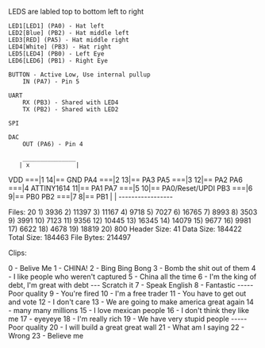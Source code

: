 LEDS are labled top to bottom left to right

    LED1[LED1] (PA0) - Hat left
    LED2[Blue] (PB2) - Hat middle left
    LED3[RED] (PA5) - Hat middle right
    LED4[White] (PB3) - Hat right
    LED5[LED4] (PB0) - Left Eye
    LED6[LED6] (PB1) - Right Eye

	BUTTON - Active Low, Use internal pullup
		IN (PA7) - Pin 5

	UART
		RX (PB3) - Shared with LED4
		TX (PB2) - Shared with LED2

	SPI
	
	DAC
		OUT (PA6) - Pin 4

		_______________
	   | x             |
VDD ===|1            14|== GND
PA4 ===|2            13|== PA3
PA5 ===|3            12|== PA2
PA6 ===|4 ATTINY1614 11|== PA1
PA7 ===|5            10|== PA0/Reset/UPDI
PB3 ===|6             9|== PB0
PB2 ===|7             8|== PB1
	   |               |
	   -----------------


Files: 20
	1) 3936
	2) 11397
	3) 11167
	4) 9718
	5) 7027
	6) 16765
	7) 8993
	8) 3503
	9) 3991
	10) 7123
	11) 9356
	12) 10445
	13) 16345
	14) 14079
	15) 9677
	16) 9981
	17) 6622
	18) 4678
	19) 18819
	20) 800
Header Size: 41
Data Size: 184422
Total Size: 184463
File Bytes: 214497

Clips:

0  - Belive Me
1  - CHINA!
2  - Bing Bing Bong
3  - Bomb the shit out of them
4  - I like people who weren't captured
5  - China all the time
6  - I'm the king of debt, I'm great with debt  --- Scratch it
7  - Speak English
8  - Fantastic                             ----- Poor quality
9  - You're fired
10 - I'm a free trader
11 - You have to get out and vote
12 - I don't care
13 - We are going to make america great again
14 - many many millions
15 - I love mexican people
16 - I don't think they like me
17 - eyeyeye
18 - I'm really rich
19 - We have very stupid people            ----- Poor quality
20 - I will build a great great wall 
21 - What am I saying
22 - Wrong
23 - Believe me